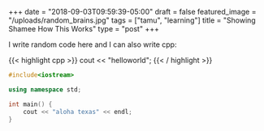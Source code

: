 +++
date = "2018-09-03T09:59:39-05:00"
draft = false
featured_image = "/uploads/random_brains.jpg"
tags = ["tamu", "learning"]
title = "Showing Shamee How This Works"
type = "post"
+++

I write random code here and I can also write cpp:

{{< highlight cpp >}}
cout << "helloworld";
{{< / highlight >}}

```cpp
#include<iostream>

using namespace std;

int main() {
    cout << "aloha texas" << endl;
}
```